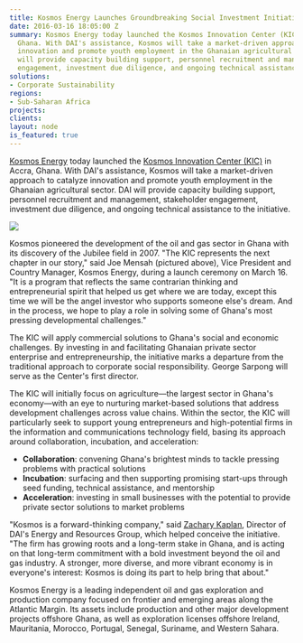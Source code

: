 ```yaml
---
title: Kosmos Energy Launches Groundbreaking Social Investment Initiative in Ghana
date: 2016-03-16 18:05:00 Z
summary: Kosmos Energy today launched the Kosmos Innovation Center (KIC) in Accra,
  Ghana. With DAI's assistance, Kosmos will take a market-driven approach to catalyze
  innovation and promote youth employment in the Ghanaian agricultural sector. DAI
  will provide capacity building support, personnel recruitment and management, stakeholder
  engagement, investment due diligence, and ongoing technical assistance to the initiative.
solutions:
- Corporate Sustainability
regions:
- Sub-Saharan Africa
projects: 
clients: 
layout: node
is_featured: true
---
```


[Kosmos Energy][1] today launched the [Kosmos Innovation Center (KIC)][2] in Accra, Ghana. With DAI's assistance, Kosmos will take a market-driven approach to catalyze innovation and promote youth employment in the Ghanaian agricultural sector. DAI will provide capacity building support, personnel recruitment and management, stakeholder engagement, investment due diligence, and ongoing technical assistance to the initiative.
<!--more-->

![][3]

Kosmos pioneered the development of the oil and gas sector in Ghana with its discovery of the Jubilee field in 2007. "The KIC represents the next chapter in our story," said Joe Mensah (pictured above), Vice President and Country Manager, Kosmos Energy, during a launch ceremony on March 16. "It is a program that reflects the same contrarian thinking and entrepreneurial spirit that helped us get where we are today, except this time we will be the angel investor who supports someone else's dream. And in the process, we hope to play a role in solving some of Ghana's most pressing developmental challenges."

The KIC will apply commercial solutions to Ghana's social and economic challenges. By investing in and facilitating Ghanaian private sector enterprise and entrepreneurship, the initiative marks a departure from the traditional approach to corporate social responsibility. George Sarpong will serve as the Center's first director.

The KIC will initially focus on agriculture—the largest sector in Ghana's economy—with an eye to nurturing market-based solutions that address development challenges across value chains. Within the sector, the KIC will particularly seek to support young entrepreneurs and high-potential firms in the information and communications technology field, basing its approach around collaboration, incubation, and acceleration:

* **Collaboration**: convening Ghana's brightest minds to tackle pressing problems with practical solutions
* **Incubation**: surfacing and then supporting promising start-ups through seed funding, technical assistance, and mentorship
* **Acceleration**: investing in small businesses with the potential to provide private sector solutions to market problems

"Kosmos is a forward-thinking company," said [Zachary Kaplan][4], Director of DAI's Energy and Resources Group, which helped conceive the initiative. "The firm has growing roots and a long-term stake in Ghana, and is acting on that long-term commitment with a bold investment beyond the oil and gas industry. A stronger, more diverse, and more vibrant economy is in everyone's interest: Kosmos is doing its part to help bring that about."

Kosmos Energy is a leading independent oil and gas exploration and production company focused on frontier and emerging areas along the Atlantic Margin. Its assets include production and other major development projects offshore Ghana, as well as exploration licenses offshore Ireland, Mauritania, Morocco, Portugal, Senegal, Suriname, and Western Sahara.

[1]: http://www.kosmosenergy.com
[2]: http://www.kosmosinnovationcenter.com
[3]: /assets/images/news/2.jpg
[4]: /who-we-are/our-team/zach-kaplan
